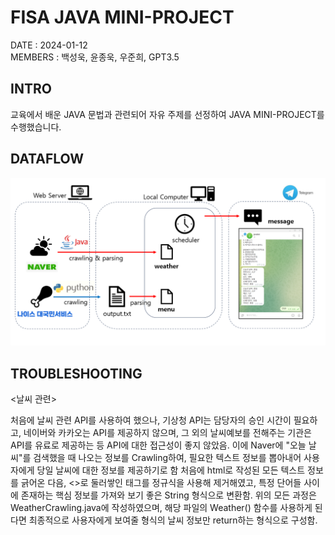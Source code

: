 # FISA JAVA MINI-PROJECT 

DATE : 2024-01-12   
MEMBERS : 백성욱, 윤종욱, 우준희, GPT3.5


## INTRO 
교육에서 배운 JAVA 문법과 관련되어 자유 주제를 선정하여 JAVA MINI-PROJECT를 수행했습니다.

## DATAFLOW  

![dataflow](./image/dataflow_edit.png)


## TROUBLESHOOTING

<날씨 관련>

처음에 날씨 관련 API를 사용하여 했으나, 기상청 API는 담당자의 승인 시간이 필요하고, 네이버와 카카오는 API를 제공하지 않으며, 그 외의 날씨예보를 전해주는 기관은 API를 유료로 제공하는 등 API에 대한 접근성이 좋지 않았음.
이에 Naver에 "오늘 날씨"를 검색했을 때 나오는 정보를 Crawling하여, 필요한 텍스트 정보를 뽑아내어 사용자에게 당일 날씨에 대한 정보를 제공하기로 함
처음에 html로 작성된 모든 텍스트 정보를 긁어온 다음, <>로 둘러쌓인 태그를 정규식을 사용해 제거해였고, 특정 단어들 사이에 존재하는 핵심 정보를 가져와 보기 좋은 String 형식으로 변환함.
위의 모든 과정은 WeatherCrawling.java에 작성하였으며, 해당 파일의 Weather() 함수를 사용하게 된다면 최종적으로 사용자에게 보여줄 형식의 날씨 정보만 return하는 형식으로 구성함.
